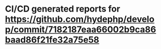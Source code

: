 # CI/CD generated reports for https://github.com/hydephp/develop/commit/7182187eaa66002b9ca86baad86f21fe32a75e58
